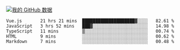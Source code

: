 [![我的 GitHub 数据](https://github-readme-stats.vercel.app/api?username=unbrain&?theme=dark)]()

<!--START_SECTION:waka-->
```text
Vue.js       21 hrs 21 mins  ████████████████████▓░░░░   82.61 % 
JavaScript   3 hrs 52 mins   ███▓░░░░░░░░░░░░░░░░░░░░░   14.98 % 
TypeScript   11 mins         ▒░░░░░░░░░░░░░░░░░░░░░░░░   00.74 % 
HTML         9 mins          ░░░░░░░░░░░░░░░░░░░░░░░░░   00.62 % 
Markdown     7 mins          ░░░░░░░░░░░░░░░░░░░░░░░░░   00.48 % 
```
<!--END_SECTION:waka-->
